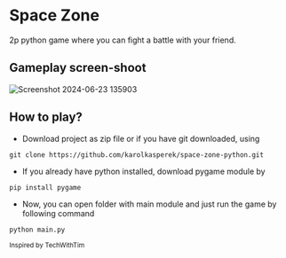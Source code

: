# Space Zone
2p python game where you can fight a battle with your friend.

## Gameplay screen-shoot
![Screenshot 2024-06-23 135903](https://github.com/KarolKasperek/Space-Zone-Python/assets/105314335/5c733e12-9202-4f26-ab58-df3c6a15de78)

## How to play?
- Download project as zip file or if you have git downloaded, using
```
git clone https://github.com/karolkasperek/space-zone-python.git
```
- If you already have python installed, download pygame module by
```
pip install pygame
```
- Now, you can open folder with main module and just run the game by following command
```
python main.py
```


<sub>Inspired by TechWithTim</sub>
